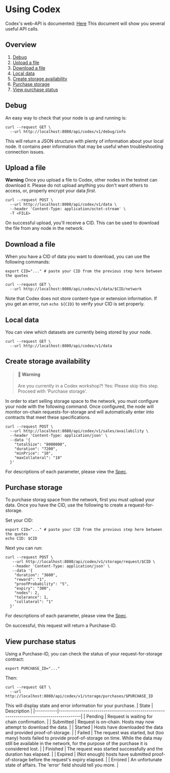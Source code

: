 # Using Codex
Codex's web-API is documented: [Here](https://github.com/codex-storage/nim-codex/blob/master/openapi.yaml)
This document will show you several useful API calls.


## Overview
1. [Debug](#debug)
1. [Upload a file](#upload-a-file)
1. [Download a file](#download-a-file)
1. [Local data](#local-data)
1. [Create storage availability](#create-storage-availability)
1. [Purchase storage](#purchase-storage)
1. [View purchase status](#view-purchase-status)


## Debug
An easy way to check that your node is up and running is:

```shell
curl --request GET \
  --url http://localhost:8080/api/codex/v1/debug/info
```

This will return a JSON structure with plenty of information about your local node. It contains peer information that may be useful when troubleshooting connection issues.


## Upload a file
**Warning**
Once you upload a file to Codex, other nodes in the testnet can download it. Please do not upload anything you don't want others to access, or, properly encrypt your data *first*.

```shell
curl --request POST \
  --url http://localhost:8080/api/codex/v1/data \
  --header 'Content-Type: application/octet-stream' \
  -T <FILE>
```

On successful upload, you'll receive a CID. This can be used to download the file from any node in the network.


## Download a file
When you have a CID of data you want to download, you can use the following commands:

```shell
export CID="..." # paste your CID from the previous step here between the quotes
```

```shell
curl --request GET \
  --url http://localhost:8080/api/codex/v1/data/$CID/network
```

Note that Codex does not store content-type or extension information. If you get an error, run `echo ${CID}` to verify your CID is set properly.


## Local data
You can view which datasets are currently being stored by your node.

```shell
curl --request GET \
  --url http://localhost:8080/api/codex/v1/data
```


## Create storage availability
> #### 📢 **Warning**
>Are you currently in a Codex workshop?! Yes: Please skip this step.
>Proceed with 'Purchase storage'.

In order to start selling storage space to the network, you must configure your node with the following command. Once configured, the node will monitor on-chain requests-for-storage and will automatically enter into contracts that meet these specifications.

```shell
curl --request POST \
  --url http://localhost:8080/api/codex/v1/sales/availability \
  --header 'Content-Type: application/json' \
  --data '{
	"totalSize": "8000000",
	"duration": "7200",
	"minPrice": "10",
	"maxCollateral": "10"
  }'
```

For descriptions of each parameter, please view the [Spec](https://github.com/codex-storage/nim-codex/blob/master/openapi.yaml).


## Purchase storage
To purchase storag space from the network, first you must upload your data. Once you have the CID, use the following to create a request-for-storage.

Set your CID:

```shell
export CID="..." # paste your CID from the previous step here between the quotes
echo CID: $CID
```

Next you can run:

```shell
curl --request POST \
   --url http://localhost:8080/api/codex/v1/storage/request/$CID \
   --header 'Content-Type: application/json' \
   --data '{
    "duration": "3600",
    "reward": "1",
    "proofProbability": "5",
    "expiry": "300",
    "nodes": 2,
    "tolerance": 1,
    "collateral": "1"
  }'
```

For descriptions of each parameter, please view the [Spec](https://github.com/codex-storage/nim-codex/blob/master/openapi.yaml).

On successful, this request will return a Purchase-ID.


## View purchase status
Using a Purchase-ID, you can check the status of your request-for-storage contract:

```shell
export PURCHASE_ID="..."
```

Then:

```shell
curl --request GET \
  --url http://localhost:8080/api/codex/v1/storage/purchases/$PURCHASE_ID
```

This will display state and error information for your purchase.
| State     | Description                                                                             |
|-----------|-----------------------------------------------------------------------------------------|
| Pending   | Request is waiting for chain confirmation.                                              |
| Submitted | Request is on-chain. Hosts may now attempt to download the data.                        |
| Started   | Hosts have downloaded the data and provided proof-of-storage.                           |
| Failed    | The request was started, but (too many) hosts failed to provide proof-of-storage on time. While the data may still be available in the network, for the purpose of the purchase it is considered lost. |
| Finished  | The request was started successfully and the duration has elapsed.                      |
| Expired   | (Not enough) hosts have submitted proof-of-storage before the request's expiry elapsed. |
| Errored   | An unfortunate state of affairs. The 'error' field should tell you more.                |
